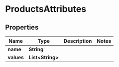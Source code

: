 
# ProductsAttributes

## Properties
Name | Type | Description | Notes
------------ | ------------- | ------------- | -------------
**name** | **String** |  | 
**values** | **List&lt;String&gt;** |  | 



